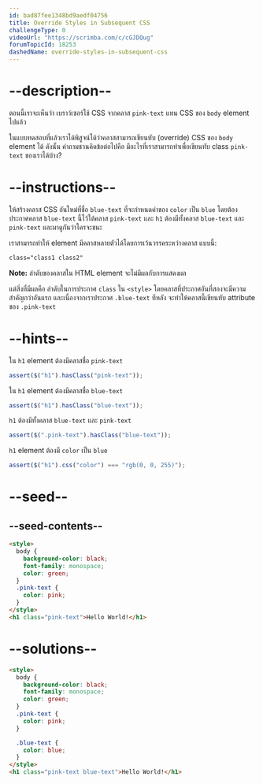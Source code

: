 ```yaml
---
id: bad87fee1348bd9aedf04756
title: Override Styles in Subsequent CSS
challengeType: 0
videoUrl: "https://scrimba.com/c/cGJDQug"
forumTopicId: 18253
dashedName: override-styles-in-subsequent-css
---
```


# --description--

ตอนนี้เราจะเห็นว่า เบราว์เซอร์ใช้ CSS จากคลาส `pink-text` แทน CSS ของ `body` element ไปแล้ว

ในแบบทดสอบที่แล้วเราได้พิสูจน์ได้ว่าคลาสสามารถเขียนทับ (override) CSS ของ `body` element ได้
ดังนั้น คำถามชวนคิดข้อต่อไปคือ มีอะไรที่เราสามารถทำเพื่อเขียนทับ class `pink-text` ของเราได้บ้าง?

# --instructions--

ให้สร้างคลาส CSS อันใหม่ที่ชื่อ `blue-text` ที่จะกำหนดค่าของ `color` เป็น `blue`
โดยต้องประกาศคลาส `blue-text` นี้ไว้ใต้คลาส `pink-text`
และ `h1` ต้องมีทั้งคลาส `blue-text` และ `pink-text` และมาดูกันว่าใครจะชนะ

เราสามารถทำให้ element มีคลาสหลายตัวได้โดยการเว้นวรรคระหว่างคลาส แบบนี้:

```html
class="class1 class2"
```

**Note:** ลำดับของคลาสใน HTML element จะไม่มีผลกับการแสดงผล

แต่สิ่งที่มีผลคือ ลำดับในการประกาศ `class` ใน `<style>`
โดยคลาสที่ประกาศอันที่สองจะมีความสำคัญกว่าอันแรก
และเนื่องจากเราประกาศ `.blue-text` ทีหลัง จะทำให้คลาสนี้เขียนทับ attribute ของ `.pink-text`

# --hints--

ใน `h1` element ต้องมีคลาสชื่อ `pink-text`

```js
assert($("h1").hasClass("pink-text"));
```

ใน `h1` element ต้องมีคลาสชื่อ `blue-text`

```js
assert($("h1").hasClass("blue-text"));
```

`h1` ต้องมีทั้งคลาส `blue-text` และ `pink-text`

```js
assert($(".pink-text").hasClass("blue-text"));
```

`h1` element ต้องมี `color` เป็น `blue`

```js
assert($("h1").css("color") === "rgb(0, 0, 255)");
```

# --seed--

## --seed-contents--

```html
<style>
  body {
    background-color: black;
    font-family: monospace;
    color: green;
  }
  .pink-text {
    color: pink;
  }
</style>
<h1 class="pink-text">Hello World!</h1>
```

# --solutions--

```html
<style>
  body {
    background-color: black;
    font-family: monospace;
    color: green;
  }
  .pink-text {
    color: pink;
  }

  .blue-text {
    color: blue;
  }
</style>
<h1 class="pink-text blue-text">Hello World!</h1>
```
